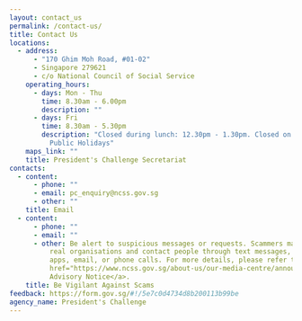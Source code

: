 ```yaml
---
layout: contact_us
permalink: /contact-us/
title: Contact Us
locations:
  - address:
      - "170 Ghim Moh Road, #01-02"
      - Singapore 279621
      - c/o National Council of Social Service
    operating_hours:
      - days: Mon - Thu
        time: 8.30am - 6.00pm
        description: ""
      - days: Fri
        time: 8.30am - 5.30pm
        description: "Closed during lunch: 12.30pm - 1.30pm. Closed on Weekends and
          Public Holidays"
    maps_link: ""
    title: President's Challenge Secretariat
contacts:
  - content:
      - phone: ""
      - email: pc_enquiry@ncss.gov.sg
      - other: ""
    title: Email
  - content:
      - phone: ""
      - email: ""
      - other: Be alert to suspicious messages or requests. Scammers may pretend to be
          real organisations and contact people through text messages, messaging
          apps, email, or phone calls. For more details, please refer to the <a
          href="https://www.ncss.gov.sg/about-us/our-media-centre/announcements-and-advisories/scam-advisory">Scam
          Advisory Notice</a>.
    title: Be Vigilant Against Scams
feedback: https://form.gov.sg/#!/5e7c0d4734d8b200113b99be
agency_name: President's Challenge
---
```

